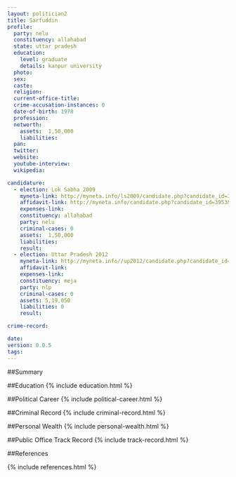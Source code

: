 ```yaml
---
layout: politician2
title: Sarfuddin
profile: 
  party: nelu
  constituency: allahabad
  state: uttar pradesh
  education: 
    level: graduate
    details: kanpur university
  photo: 
  sex: 
  caste: 
  religion: 
  current-office-title: 
  crime-accusation-instances: 0
  date-of-birth: 1978
  profession: 
  networth: 
    assets:  1,50,000
    liabilities: 
  pan: 
  twitter: 
  website: 
  youtube-interview: 
  wikipedia: 

candidature: 
  - election: Lok Sabha 2009
    myneta-link: http://myneta.info/ls2009/candidate.php?candidate_id=3953
    affidavit-link: http://myneta.info/candidate.php?candidate_id=3953&scan=original
    expenses-link: 
    constituency: allahabad 
    party: nelu
    criminal-cases: 0
    assets:  1,50,000
    liabilities: 
    result:  
  - election: Uttar Pradesh 2012
    myneta-link: http://myneta.info//up2012/candidate.php?candidate_id=4227
    affidavit-link: 
    expenses-link: 
    constituency: meja 
    party: nlp
    criminal-cases: 0
    assets: 5,19,050
    liabilities: 0
    result:  

crime-record: 

date: 
version: 0.0.5
tags: 
---
```

##Summary


##Education
{% include education.html %}


##Political Career
{% include political-career.html %}


##Criminal Record
{% include criminal-record.html %}


##Personal Wealth
{% include personal-wealth.html %}


##Public Office Track Record
{% include track-record.html %}


##References


{% include references.html %}
